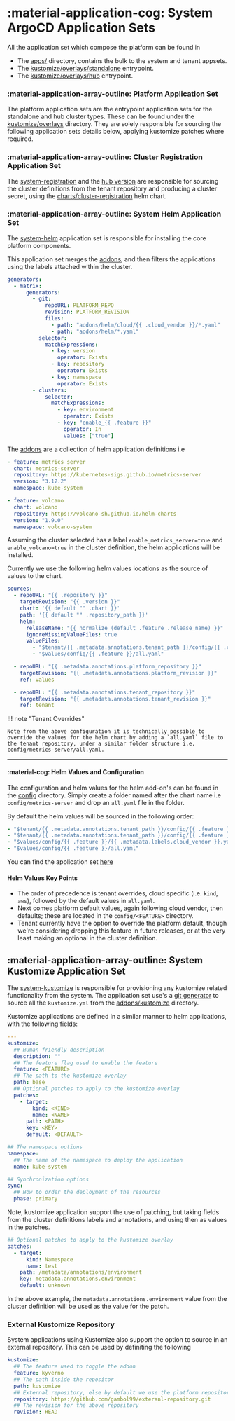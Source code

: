 # :material-application-cog: System ArgoCD Application Sets

All the application set which compose the platform can be found in

- The [apps/](https://github.com/gambol99/kubernetes-platform/tree/main/apps) directory, contains the bulk to the system and tenant appsets.
- The [kustomize/overlays/standalone](https://github.com/gambol99/kubernetes-platform/tree/main/kustomize/overlays/standalone) entrypoint.
- The [kustomize/overlays/hub](https://github.com/gambol99/kubernetes-platform/tree/main/kustomize/overlays/hub) entrypoint.

### :material-application-array-outline: Platform Application Set

The platform application sets are the entrypoint application sets for the standalone and hub cluster types. These can be found under the [kustomize/overlays](https://github.com/gambol99/kubernetes-platform/tree/main/kustomize/overlays) directory. They are solely responsible for sourcing the following application sets details below, applying kustomize patches where required.

### :material-application-array-outline: Cluster Registration Application Set

The [system-registration](https://github.com/gambol99/kubernetes-platform/tree/main/apps/registration/standalone) and the [hub version](https://github.com/gambol99/kubernetes-platform/tree/main/apps/registration/hub) are responsible for sourcing the cluster definitions from the tenant repository and producing a cluster secret, using the [charts/cluster-registration](https://github.com/gambol99/kubernetes-platform/tree/main/charts/cluster-registration) helm chart.

### :material-application-array-outline: System Helm Application Set

The [system-helm](https://github.com/gambol99/kubernetes-platform/tree/main/apps/system/system-helm.yaml) application set is responsible for installing the core platform components.

This application set merges the [addons](https://github.com/gambol99/kubernetes-platform/tree/main/addons), and then filters the applications using the labels attached within the cluster.

```yaml
generators:
  - matrix:
      generators:
        - git:
            repoURL: PLATFORM_REPO
            revision: PLATFORM_REVISION
            files:
              - path: "addons/helm/cloud/{{ .cloud_vendor }}/*.yaml"
              - path: "addons/helm/*.yaml"
          selector:
            matchExpressions:
              - key: version
                operator: Exists
              - key: repository
                operator: Exists
              - key: namespace
                operator: Exists
        - clusters:
            selector:
              matchExpressions:
                - key: environment
                  operator: Exists
                - key: "enable_{{ .feature }}"
                  operator: In
                  values: ["true"]
```

The [addons](https://github.com/gambol99/kubernetes-platform/tree/main/addons) are a collection of helm application definitions i.e

```YAML
- feature: metrics_server
  chart: metrics-server
  repository: https://kubernetes-sigs.github.io/metrics-server
  version: "3.12.2"
  namespace: kube-system

- feature: volcano
  chart: volcano
  repository: https://volcano-sh.github.io/helm-charts
  version: "1.9.0"
  namespace: volcano-system
```

Assuming the cluster selected has a label `enable_metrics_server=true` and `enable_volcano=true` in the cluster definition, the helm applications will be installed.

Currently we use the following helm values locations as the source of values to the chart.

```YAML
sources:
  - repoURL: "{{ .repository }}"
    targetRevision: "{{ .version }}"
    chart: '{{ default "" .chart }}'
    path: '{{ default "" .repository_path }}'
    helm:
      releaseName: "{{ normalize (default .feature .release_name) }}"
      ignoreMissingValueFiles: true
      valueFiles:
        - "$tenant/{{ .metadata.annotations.tenant_path }}/config/{{ .chart }}/all.yaml"
        - "$values/config/{{ .feature }}/all.yaml"

  - repoURL: "{{ .metadata.annotations.platform_repository }}"
    targetRevision: "{{ .metadata.annotations.platform_revision }}"
    ref: values

  - repoURL: "{{ .metadata.annotations.tenant_repository }}"
    targetRevision: "{{ .metadata.annotations.tenant_revision }}"
    ref: tenant
```

!!! note "Tenant Overrides"

    Note from the above configuration it is technically possible to override the values for the helm chart by adding a `all.yaml` file to the tenant repository, under a similar folder structure i.e. config/metrics-server/all.yaml.

---

#### :material-cog: Helm Values and Configuration

The configuration and helm values for the helm add-on's can be found in the [config](https://github.com/gambol99/kubernetes-platform/tree/main/config) directory. Simply create a folder named after the chart name i.e `config/metrics-server` and drop an `all.yaml` file in the folder.

By default the helm values will be sourced in the following order:

```yaml
- "$tenant/{{ .metadata.annotations.tenant_path }}/config/{{ .feature }}/{{ .metadata.labels.cloud_vendor }}.yaml"
- "$tenant/{{ .metadata.annotations.tenant_path }}/config/{{ .feature }}/all.yaml"
- "$values/config/{{ .feature }}/{{ .metadata.labels.cloud_vendor }}.yaml"
- "$values/config/{{ .feature }}/all.yaml"
```

You can find the application set [here](https://github.com/gambol99/kubernetes-platform/blob/main/apps/system/system-helm.yaml)

#### Helm Values Key Points

- The order of precedence is tenant overrides, cloud specific (i.e. `kind`, `aws`), followed by the default values in `all.yaml`.
- Next comes platform default values, again following cloud vendor, then defaults; these are located in the `config/<FEATURE>` directory.
- Tenant currently have the option to override the platform default, though we're considering dropping this feature in future releases, or at the very least making an optional in the cluster definition.

## :material-application-array-outline: System Kustomize Application Set

The [system-kustomize](https://github.com/gambol99/kubernetes-platform/blob/main/apps/system/system-kustomize.yaml) is responsible for provisioning any kustomize related functionality from the system. The application set use's a [git generator](https://argo-cd.readthedocs.io/en/stable/operator-manual/applicationset/Generators-Git/) to source all the `kustomize.yml` from the [addons/kustomize](https://github.com/gambol99/kubernetes-platform/tree/main/addons/kustomize) directory.

Kustomize applications are defined in a similar manner to helm applications, with the following fields:

```YAML
---
kustomize:
  ## Human friendly description
  description: ""
  ## The feature flag used to enable the feature
  feature: <FEATURE>
  ## The path to the kustomize overlay
  path: base
  ## Optional patches to apply to the kustomize overlay
  patches:
    - target:
        kind: <KIND>
        name: <NAME>
      path: <PATH>
      key: <KEY>
      default: <DEFAULT>

## The namespace options
namespace:
  ## The name of the namespace to deploy the application
  name: kube-system

## Synchronization options
sync:
  ## How to order the deployment of the resources
  phase: primary
```

Note, kustomize application support the use of patching, but taking fields from the cluster definitions labels and annotations, and using then as values in the patches.

```yaml
## Optional patches to apply to the kustomize overlay
patches:
  - target:
      kind: Namespace
      name: test
    path: /metadata/annotations/environment
    key: metadata.annotations.environment
    default: unknown
```

In the above example, the `metadata.annotations.environment` value from the cluster definition will be used as the value for the patch.

### External Kustomize Repository

System applications using Kustomize also support the option to source in an external repository. This can be used by definiting the following

```yaml
kustomize:
  ## The feature used to toggle the addon
  feature: kyverno
  ## The path inside the repositor
  path: kustomize
  ## External repository, else by default we use the platform repository and revision
  repository: https://github.com/gambol99/exteranl-repository.git
  ## The revision for the above repository
  revision: HEAD
```
